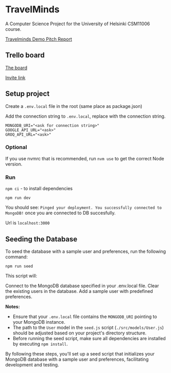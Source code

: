 # TravelMinds

A Computer Science Project for the University of Helsinki CSM11006 course.

[Travelminds Demo Pitch Report](https://drive.google.com/file/d/1wPLiVtaXrhd9lnezB557NWl467TahtIr/view?usp=sharing)

## Trello board

[The board](https://trello.com/b/H7lGfMBt/holidayapp)

[Invite link](https://trello.com/invite/b/6704d864b6d1533ee326eee9/ATTI551e8b197eec5564a7c984d9ce7308ea77FE683B/holidayapp)

## Setup project

Create a `.env.local` file in the root (same place as package.json)

Add the connection string to `.env.local`, replace <ask for connection string> with the connection string.

```
MONGODB_URI="<ask for connection string>"
GOOGLE_API_URL="<ask>"
GROQ_API_URL="<ask>"
```

### Optional

If you use nvmrc that is recommended, run `nvm use` to get the correct Node version.

### Run

`npm ci` - to install dependencies

`npm run dev`

You should see:
`Pinged your deployment. You successfully connected to MongoDB!` once you are connected to DB succesfully.

Url is `localhost:3000`

## Seeding the Database

To seed the database with a sample user and preferences, run the following command:

`npm run seed`

This script will:

Connect to the MongoDB database specified in your .env.local file.
Clear the existing users in the database.
Add a sample user with predefined preferences.

**Notes:**

- Ensure that your `.env.local` file contains the `MONGODB_URI` pointing to your MongoDB instance.
- The path to the `User` model in the `seed.js` script (`./src/models/User.js`) should be adjusted based on your project's directory structure.
- Before running the seed script, make sure all dependencies are installed by executing `npm install`.

By following these steps, you'll set up a seed script that initializes your MongoDB database with a sample user and preferences, facilitating development and testing.

```
